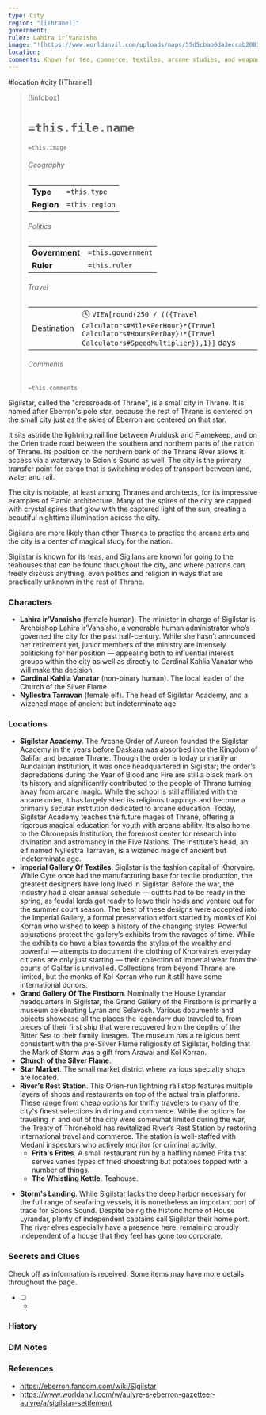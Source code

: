 ```yaml
---
type: City
region: "[[Thrane]]"
government: 
ruler: Lahira ir’Vanaisho
image: "![https://www.worldanvil.com/uploads/maps/55d5cbab0da3eccab20014aada8b2ca8.jpg|250](https://www.worldanvil.com/uploads/maps/55d5cbab0da3eccab20014aada8b2ca8.jpg)"
location: 
comments: Known for tea, commerce, textiles, arcane studies, and weapons manufacture.
---
```


 #location #city [[Thrane]]

> [!infobox]
> # `=this.file.name`
> `=this.image`
> ###### Geography
> |  |  |
> | ---- | ---- |
> | **Type** | `=this.type` |
> | **Region** | `=this.region` |
> ###### Politics
> |  |  |
> | ---- | ---- |
> | **Government** | `=this.government` |
> | **Ruler** | `=this.ruler` |
> ###### Travel
> |  |  |
> | ---- | ---- |
> | Destination | 🕓 `VIEW[round(250 / (({Travel Calculators#MilesPerHour}*{Travel Calculators#HoursPerDay})*{Travel Calculators#SpeedMultiplier}),1)]` days |
> ###### Comments
> `=this.comments`

Sigilstar, called the "crossroads of Thrane", is a small city in Thrane. It is named after Eberron's pole star, because the rest of Thrane is centered on the small city just as the skies of Eberron are centered on that star.

It sits astride the lightning rail line between Aruldusk and Flamekeep, and on the Orien trade road between the southern and northern parts of the nation of Thrane. Its position on the northern bank of the Thrane River allows it access via a waterway to Scion's Sound as well. The city is the primary transfer point for cargo that is switching modes of transport between land, water and rail.

The city is notable, at least among Thranes and architects, for its impressive examples of Flamic architecture. Many of the spires of the city are capped with crystal spires that glow with the captured light of the sun, creating a beautiful nighttime illumination across the city.

Sigilans are more likely than other Thranes to practice the arcane arts and the city is a center of magical study for the nation.

Sigilstar is known for its teas, and Sigilans are known for going to the teahouses that can be found throughout the city, and where patrons can freely discuss anything, even politics and religion in ways that are practically unknown in the rest of Thrane.

### Characters

* **Lahira ir’Vanaisho** (female human). The minister in charge of Sigilstar is Archbishop Lahira ir’Vanaisho, a venerable human administrator who’s governed the city for the past half-century. While she hasn’t announced her retirement yet, junior members of the ministry are intensely politicking for her position — appealing both to influential interest groups within the city as well as directly to Cardinal Kahlia Vanatar who will make the decision.
* **Cardinal Kahlia Vanatar** (non-binary human). The local leader of the Church of the Silver Flame.
* **Nyllestra Tarravan** (female elf). The head of Sigilstar Academy, and a wizened mage of ancient but indeterminate age.

### Locations

* **Sigilstar Academy**. The Arcane Order of Aureon founded the Sigilstar Academy in the years before Daskara was absorbed into the Kingdom of Galifar and became Thrane. Though the order is today primarily an Aundairian institution, it was once headquartered in Sigilstar; the order’s depredations during the Year of Blood and Fire are still a black mark on its history and significantly contributed to the people of Thrane turning away from arcane magic. While the school is still affiliated with the arcane order, it has largely shed its religious trappings and become a primarily secular institution dedicated to arcane education. Today, Sigilstar Academy teaches the future mages of Thrane, offering a rigorous magical education for youth with arcane ability. It’s also home to the Chronepsis Institution, the foremost center for research into divination and astromancy in the Five Nations. The institute’s head, an elf named Nyllestra Tarravan, is a wizened mage of ancient but indeterminate age.
* **Imperial Gallery Of Textiles**. Sigilstar is the fashion capital of Khorvaire. While Cyre once had the manufacturing base for textile production, the greatest designers have long lived in Sigilstar. Before the war, the industry had a clear annual schedule — outfits had to be ready in the spring, as feudal lords got ready to leave their holds and venture out for the summer court season. The best of these designs were accepted into the Imperial Gallery, a formal preservation effort started by monks of Kol Korran who wished to keep a history of the changing styles. Powerful abjurations protect the gallery’s exhibits from the ravages of time. While the exhibits do have a bias towards the styles of the wealthy and powerful — attempts to document the clothing of Khorvaire’s everyday citizens are only just starting — their collection of imperial wear from the courts of Galifar is unrivalled. Collections from beyond Thrane are limited, but the monks of Kol Korran who run it still have some international donors.
* **Grand Gallery Of The Firstborn**. Nominally the House Lyrandar headquarters in Sigilstar, the Grand Gallery of the Firstborn is primarily a museum celebrating Lyran and Selavash. Various documents and objects showcase all the places the legendary duo traveled to, from pieces of their first ship that were recovered from the depths of the Bitter Sea to their family lineages. The museum has a religious bent consistent with the pre-Silver Flame religiosity of Sigilstar, holding that the Mark of Storm was a gift from Arawai and Kol Korran.
* **Church of the Silver Flame**.
* **Star Market**. The small market district where various specialty shops are located.
* **River's Rest Station**. This Orien-run lightning rail stop features multiple layers of shops and restaurants on top of the actual train platforms. These range from cheap options for thrifty travelers to many of the city's finest selections in dining and commerce. While the options for traveling in and out of the city were somewhat limited during the war, the Treaty of Thronehold has revitalized River’s Rest Station by restoring international travel and commerce. The station is well-staffed with Medani inspectors who actively monitor for criminal activity.
	* **Frita's Frites**. A small restaurant run by a halfling named Frita that serves varies types of fried shoestring but potatoes topped with a number of things.
	* **The Whistling Kettle**. Teahouse.
- **Storm's Landing**. While Sigilstar lacks the deep harbor necessary for the full range of seafaring vessels, it is nonetheless an important port of trade for Scions Sound. Despite being the historic home of House Lyrandar, plenty of independent captains call Sigilstar their home port. The river elves especially have a presence here, remaining proudly independent of a house that they feel has gone too corporate.

### Secrets and Clues
Check off as information is received. Some items may have more details throughout the page.

 - [ ] -

### History



### DM Notes



### References

- https://eberron.fandom.com/wiki/Sigilstar
- https://www.worldanvil.com/w/aulyre-s-eberron-gazetteer-aulyre/a/sigilstar-settlement
